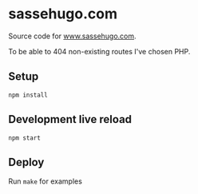 # sassehugo.com
Source code for www.sassehugo.com.

To be able to 404 non-existing routes I've chosen PHP.

## Setup
`npm install`

## Development live reload
`npm start`

## Deploy
Run `make` for examples